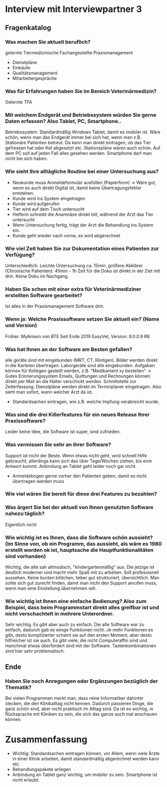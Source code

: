 # Interview mit Interviewpartner 3

## Fragenkatalog

### Was machen Sie aktuell beruflich? 
 
gelernte Tiermedizinische Fachangestellte
Praxismanagement
 - Dienstpläne
 - Einkäufe
 - Qualitätsmanagement
 - Mitarbeitergespräche
 
### Was für Erfahrungen haben Sie im Bereich Veterinärmedizin? 
    
Gelernte TFA

### Mit welchem Endgerät und Betriebssystem würden Sie gerne Daten erfassen? Also Tablet, PC, Smartphone..
    
Betriebssystem: Standardmäßig Windows
Tablet, damit es mobiler ist. Wäre schön, wenn man das Endgerät immer bei sich hat, wenn man z.B. Stationäre Patienten betreut.
Da kann man direkt eintragen, ob das Tier gefressen hat oder Kot abgesetzt etc. 
Stationspläne wären auch schön.
Auf dem PC soll auf jeden Fall alles gesehen werden.
Smartphone darf man nicht bei sich haben.

### Wie sieht Ihre alltägliche Routine bei einer Untersuchung aus?

- Neukunde muss Anmeldeformular ausfüllen (Papierform) -> Wäre gut, wenn es auch direkt Digital ist, damit keine Übertragungsfehler entstehen.   
- Kunde wird ins System eingetragen
- Kunde wird aufgerufen
- Tier wird auf dem Tisch untersucht
- Helferin schreibt die Anamnäse direkt mit, während der Arzt das Tier untersucht
- Wenn Untersuchung fertig, trägt der Arzt die Behandlung ins System ein.
- Kunde geht wieder nach vorne, es wird abgerechnet

### Wie viel Zeit haben Sie zur Dokumentation eines Patienten zur Verfügung? 
   
Unterschiedlich. Leichte Untersuchung ca. 15min, größere Abklärer (Chronische Patienten): 45min - 1h
Zeit für die Doku ist direkt in der Zeit mit drin. Keine Doku im Nachgang.

### Haben Sie schon mit einer extra für Veterinärmediziner erstellten Software gearbeitet? 

Ist alles in der Praxismanagement Software drin.

### Wenn ja: Welche Praxissoftware setzen Sie aktuell ein? (Name und Version) 

Früher: MyAniwin von BTE
Seit Ende 2019
EasyVet, Version: 8.0.0.9 R8


### Was hat Ihnen an der Software am Besten gefallen?
    
alle geräte sind mit eingebunden (MRT, CT, Röntgen). Bilder werden direkt in die Karteien übertragen. Laborgeräte sind alle eingebunden.
Aufgaben können für Kollegen gestellt werden, z.B. "Medikament xy bestellen" -> Gutes Erinnerungssystem
Emails, Quittungen und Rechnungen können direkt per Mail an die Halter verschickt werden.
Schnittstelle zur Zeiterfassung. Dienstpläne werden direkt im Terminplaner eingetragen. Also sieht man sofort, wann welcher Arzt da ist.
- Standardsachen eintragen, wie z.B. welche Impfung verabreicht wurde.

### Was sind die drei Killerfeatures für ein neues Release Ihrer Praxissoftware?

Leider keine Idee, die Software ist super, sind zufrieden.   

###  Was vermissen Sie sehr an ihrer Software?
     
 Support ist nicht der Beste. Wenn etwas nicht geht, wird schnell Hilfe gebraucht, allerdings kann sich das über Tage/Wochen ziehen, bis eine Antwort kommt.
 Anbindung an Tablet geht leider noch gar nicht.
 - Anmeldebogen gerne vorher den Patienten geben, damit es nicht übertragen werden muss

###  Wie viel wären Sie bereit für diese drei Features zu bezahlen?     

### Was ärgert Sie bei der aktuell von Ihnen genutzten Software nahezu täglich? 

Eigentlich nicht    

### Wie wichtig ist es Ihnen, dass die Software schön aussieht? (Im Sinne von, ob ein Programm, das aussieht, als wäre es 1980 erstellt worden ok ist, hauptsache die Hauptfunktionalitäten sind vorhanden) 

Wichtig, die alte sah altmodisch, "kindergartenmäßig" aus.
Die jetzige ist deutlich moderner und macht mehr Spaß mit zu arbeiten.
Soll professionell aussehen. Keine bunten bildchen, lieber gut strukturiert, übersichtlich.
Man sollte sich gut zurecht finden, damit man nicht den Support anrufen muss, wenn man eine Einstellung übernehmen will.    

### Wie wichtig ist Ihnen eine einfache Bedienung? Also zum Beispiel, dass beim Programmstart direkt alles greifbar ist und nicht verschachtelt in mehrere Unterordner.
   
Sehr wichtig.
Es gibt aber auch zu einfach.
Die alte Software war zu einfach, dadurch gab es einige Funktionen nicht. Je mehr Funktionen es gibt, desto komplizierter scheint sie auf den ersten Moment, aber desto hilfreicher ist sie auch.
Es gibt viele, die nicht Computeraffin sind und manchmal etwas überfordert sind mit der Software. Tastenkombinationen sind hier sehr problematisch.

## Ende
### Haben Sie noch Anregungen oder Ergänzungen bezüglich der Thematik?

Bei vielen Programmen merkt man, dass reine Informatiker dahinter stecken, die den Klinikalltag nicht kennen.
Dadurch passieren Dinge, die ganz schön sind, aber nicht praktisch im Alltag sind. Da ist es wichtig, in Rücksprache mit Kliniken zu sein, die sich das ganze auch mal anschauen können.   



# Zusammenfassung
- Wichtig: Standardsachen eintragen können, vor Allem, wenn viele Ärzte in einer Klinik arbeiten, damit standardmäßig abgerechnet werden kann etc.
- Behandlungspakete anlegen
- Anbindung an Tablet ganz wichtig, um mobiler zu sein. Smartphone ist nicht erlaubt.